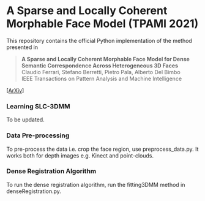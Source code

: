 # A Sparse and Locally Coherent Morphable Face Model (TPAMI 2021)

This repository contains the official Python implementation of the method presented in

> **A Sparse and Locally Coherent Morphable Face Model for Dense Semantic Correspondence Across Heterogeneous 3D Faces** <br>
> Claudio Ferrari, Stefano Berretti, Pietro Pala, Alberto Del Bimbo <br>
> IEEE Transactions on Pattern Analysis and Machine Intelligence  

[[ArXiv](https://arxiv.org/abs/2006.03840)]

### Learning SLC-3DMM

To be updated.

### Data Pre-processing

To pre-process the data i.e. crop the face region, use preprocess_data.py. It works both for depth images e.g. Kinect and point-clouds. 

### Dense Registration Algorithm

To run the dense registration algorithm, run the fitting3DMM method in denseRegistration.py. 